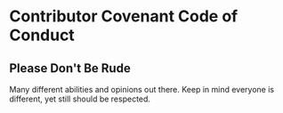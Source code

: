 # Contributor Covenant Code of Conduct

## Please Don't Be Rude

Many different abilities and opinions out there.  Keep in mind everyone is different, yet still should be respected.
